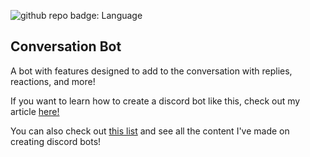 ![github repo badge: Language](https://img.shields.io/badge/Language-Python-181717?color=blue) 

## Conversation Bot

A bot with features designed to add to the conversation with replies, reactions, and more! 

If you want to learn how to create a discord bot like this, check out my article [here!](https://blog.devgenius.io/creating-a-discord-bot-that-adds-to-the-conversation-41e027943680)

You can also check out [this list](https://medium.com/@danielkoganx/list/discord-bots-772c9a616319) and see all the content I've made on creating discord bots!